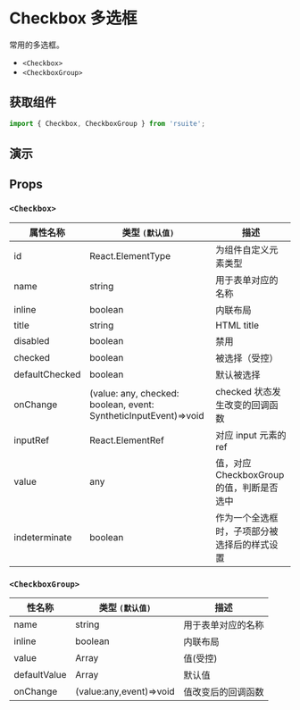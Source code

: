 # Checkbox 多选框 [<i class="rs-icon rs-icon-edit2" ></i>](https://github.com/rsuite/rsuite.github.io/blob/master/src/components/checkbox/index.md)

常用的多选框。

* `<Checkbox>`
* `<CheckboxGroup>`

## 获取组件

```js
import { Checkbox, CheckboxGroup } from 'rsuite';
```

## 演示

<!--{demo}-->

## Props

### `<Checkbox>`

| 属性名称       | 类型 `(默认值)`                                                  | 描述                                         |
| -------------- | ---------------------------------------------------------------- | -------------------------------------------- |
| id             | React.ElementType                                                | 为组件自定义元素类型                         |
| name           | string                                                           | 用于表单对应的名称                           |
| inline         | boolean                                                          | 内联布局                                     |
| title          | string                                                           | HTML title                                   |
| disabled       | boolean                                                          | 禁用                                         |
| checked        | boolean                                                          | 被选择（受控）                               |
| defaultChecked | boolean                                                          | 默认被选择                                   |
| onChange       | (value: any, checked: boolean, event: SyntheticInputEvent)=>void | checked 状态发生改变的回调函数               |
| inputRef       | React.ElementRef                                                 | 对应 input 元素的 ref                        |
| value          | any                                                              | 值，对应 CheckboxGroup 的值，判断是否选中    |
| indeterminate  | boolean                                                          | 作为一个全选框时，子项部分被选择后的样式设置 |

### `<CheckboxGroup>`

| 性名称       | 类型 `(默认值)`         | 描述               |
| ------------ | ----------------------- | ------------------ |
| name         | string                  | 用于表单对应的名称 |
| inline       | boolean                 | 内联布局           |
| value        | Array                   | 值(受控)           |
| defaultValue | Array                   | 默认值             |
| onChange     | (value:any,event)=>void | 值改变后的回调函数 |

